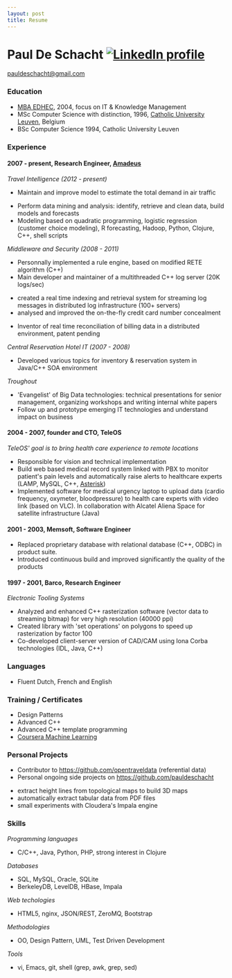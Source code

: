 ```yaml
---
layout: post
title: Resume
---
```


# Paul De Schacht [![LinkedIn profile][1]][2] 
[1]: http://s.c.lnkd.licdn.com/scds/common/u/images/logos/logo_in_flat_43x34.png (My LinkedIn Profile)
[2]: http://fr.linkedin.com/in/pauldeschacht/
<pauldeschacht@gmail.com> 

### Education

* [MBA EDHEC](http://www.edhec-mba.com), 2004, focus on IT & Knowledge Management 
* MSc Computer Science with distinction, 1996, [Catholic University Leuven](http://www.kuleuven.be/english), Belgium
* BSc Computer Science 1994, Catholic University Leuven

### Experience

#### 2007 - present, Research Engineer, [Amadeus](http://www.amadeus.com)

_Travel Intelligence (2012 - present)_

  * Maintain and improve model to estimate the total demand in air traffic
   + Perform data mining and analysis: identify, retrieve and clean data, build models and forecasts
   + Modeling based on quadratic programming, logistic regression (customer choice modeling), R forecasting, Hadoop, Python, Clojure, C++, shell scripts

_Middleware and Security (2008 - 2011)_

 * Personnally implemented a rule engine, based on modified RETE algorithm (C++)
 * Main developer and maintainer of a multithreaded C++ log server (20K logs/sec)
  + created a real time indexing and retrieval system for streaming log messages in distributed log infrastructure (100+ servers)
  + analysed and improved the on-the-fly credit card number concealment
 * Inventor of real time reconciliation of billing data in a distributed environment, patent pending

_Central Reservation Hotel IT (2007 - 2008)_

 * Developed various topics for inventory & reservation system in Java/C++ SOA environment

_Troughout_

* 'Evangelist' of Big Data technologies: technical presentations for senior management, organizing workshops and writing internal white papers
* Follow up and prototype emerging IT technologies and understand impact on business

#### 2004 - 2007, founder and CTO, TeleOS

_TeleOS' goal is to bring health care experience to remote locations_

* Responsible for vision and technical implementation
* Build web based medical record system linked with PBX to monitor patient's pain levels and automatically raise alerts to healthcare experts (LAMP, MySQL, C++, [Asterisk](http://www.asterisk.org/))
* Implemented software for medical urgency laptop to upload data (cardio frequency, oxymeter, bloodpressure) to health care experts with video link (based on VLC). In collaboration with Alcatel Aliena Space for satellite infrastructure (Java)

#### 2001 - 2003, Memsoft, Software Engineer

* Replaced proprietary database with relational database (C++, ODBC) in product suite. 
* Introduced continuous build and improved significantly the quality of the products

#### 1997 - 2001, Barco, Research Engineer

_Electronic Tooling Systems_

 * Analyzed and enhanced C++ rasterization software (vector data to streaming bitmap) for very high resolution (40000 ppi)
 * Created library with 'set operations' on polygons to speed up rasterization by factor 100
 * Co-developed client-server version of CAD/CAM using Iona Corba technologies (IDL, Java, C++)

### Languages

* Fluent Dutch, French and English

### Training / Certificates

* Design Patterns
* Advanced C++
* Advanced C++ template programming
* [Coursera Machine Learning](https://class.coursera.org/ml/class/index)

### Personal Projects

* Contributor to https://github.com/opentraveldata (referential data)
* Personal ongoing side projects on https://github.com/pauldeschacht
 + extract height lines from topological maps to build 3D maps
 + automatically extract tabular data from PDF files
 + small experiments with Cloudera's Impala engine

### Skills

_Programming languages_ 
* C/C++, Java, Python, PHP, strong interest in Clojure

_Databases_
* SQL, MySQL, Oracle, SQLite
* BerkeleyDB, LevelDB, HBase, Impala

_Web techologies_
* HTML5, nginx, JSON/REST, ZeroMQ, Bootstrap

_Methodologies_
* OO, Design Pattern, UML, Test Driven Development

_Tools_
* vi, Emacs, git, shell (grep, awk, grep, sed)

